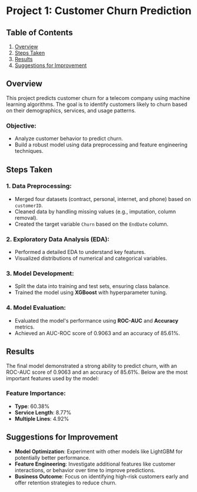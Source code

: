 # Project 1: Customer Churn Prediction

## Table of Contents
1. [Overview](#overview)
2. [Steps Taken](#steps-taken)
3. [Results](#results)
4. [Suggestions for Improvement](#suggestions-for-improvement)

## Overview
This project predicts customer churn for a telecom company using machine learning algorithms. The goal is to identify customers likely to churn based on their demographics, services, and usage patterns.

### Objective:
- Analyze customer behavior to predict churn.
- Build a robust model using data preprocessing and feature engineering techniques.
  
## Steps Taken

### 1. Data Preprocessing:
- Merged four datasets (contract, personal, internet, and phone) based on `customerID`.
- Cleaned data by handling missing values (e.g., imputation, column removal).
- Created the target variable `Churn` based on the `EndDate` column.
  
### 2. Exploratory Data Analysis (EDA):
- Performed a detailed EDA to understand key features.
- Visualized distributions of numerical and categorical variables.
  
### 3. Model Development:
- Split the data into training and test sets, ensuring class balance.
- Trained the model using **XGBoost** with hyperparameter tuning.
  
### 4. Model Evaluation:
- Evaluated the model's performance using **ROC-AUC** and **Accuracy** metrics.
- Achieved an AUC-ROC score of 0.9063 and an accuracy of 85.61%.

## Results

The final model demonstrated a strong ability to predict churn, with an ROC-AUC score of 0.9063 and an accuracy of 85.61%. Below are the most important features used by the model:

### Feature Importance:
- **Type**: 60.38%
- **Service Length**: 8.77%
- **Multiple Lines**: 4.92%

## Suggestions for Improvement
- **Model Optimization**: Experiment with other models like LightGBM for potentially better performance.
- **Feature Engineering**: Investigate additional features like customer interactions, or behavior over time to improve predictions.
- **Business Outcome**: Focus on identifying high-risk customers early and offer retention strategies to reduce churn.
